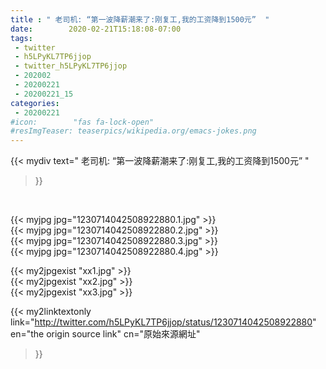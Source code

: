 ```yaml
---
title : " 老司机: “第一波降薪潮来了:刚复工,我的工资降到1500元”  "
date:        2020-02-21T15:18:08-07:00
tags:
 - twitter
 - h5LPyKL7TP6jjop
 - twitter_h5LPyKL7TP6jjop
 - 202002
 - 20200221
 - 20200221_15
categories:
 - 20200221
#icon:        "fas fa-lock-open"
#resImgTeaser: teaserpics/wikipedia.org/emacs-jokes.png
---
```


{{< mydiv text=" 老司机: “第一波降薪潮来了:刚复工,我的工资降到1500元”  "
>}}
<br>


 {{< myjpg jpg="1230714042508922880.1.jpg" >}}<br>  {{< myjpg jpg="1230714042508922880.2.jpg" >}}<br>  {{< myjpg jpg="1230714042508922880.3.jpg" >}}<br>  {{< myjpg jpg="1230714042508922880.4.jpg" >}}<br> 

{{< my2jpgexist "xx1.jpg" >}}<br>
{{< my2jpgexist "xx2.jpg" >}}<br>
{{< my2jpgexist "xx3.jpg" >}}<br>


{{< my2linktextonly link="http://twitter.com/h5LPyKL7TP6jjop/status/1230714042508922880"
en="the origin source link" cn="原始來源網址"
>}}


<br>

